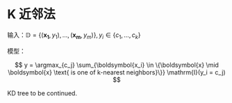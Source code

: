 # K 近邻法

输入：$\mathbb{D} = \{(\boldsymbol{x_1}, y_1), \dots, (\boldsymbol{x_m}, y_m)\}, y_i \in \{c_1, \dots, c_k\}$

模型：

$$
y = \argmax_{c_j} \sum_{\boldsymbol{x_i} \in \{\boldsymbol{x} \mid \boldsymbol{x} \text{ is one of k-nearest neighbors}\}} \mathrm{I}(y_i = c_j)
$$

KD tree to be continued.
